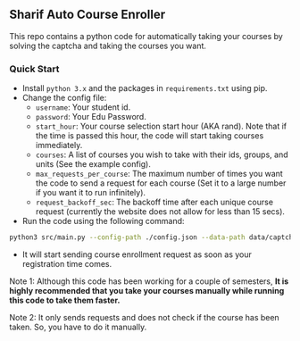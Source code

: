 ## Sharif Auto Course Enroller
This repo contains a python code for automatically taking your courses by solving the captcha and taking the courses you want.

### Quick Start
* Install `python 3.x` and the packages in `requirements.txt` using pip.
* Change the config file:
    * `username`: Your student id.
    * `password`: Your Edu Password.
    * `start_hour`: Your course selection start hour (AKA rand). Note that if the time is passed this hour, the code will start taking courses immediately.
    * `courses`: A list of courses you wish to take with their ids, groups, and units (See the example config).
    * `max_requests_per_course`: The maximum number of times you want the code to send a request for each course (Set it to a large number if you want it to run infinitely).
    * `request_backoff_sec`: The backoff time after each unique course request (currently the website does not allow for less than 15 secs).
* Run the code using the following command:
```bash
python3 src/main.py --config-path ./config.json --data-path data/captcha_data.npz
```
* It will start sending course enrollment request as soon as your registration time comes.

Note 1: Although this code has been working for a couple of semesters, **It is highly recommended that you take your courses manually while running this code to take them faster.**

Note 2: It only sends requests and does not check if the course has been taken. So, you have to do it manually.
